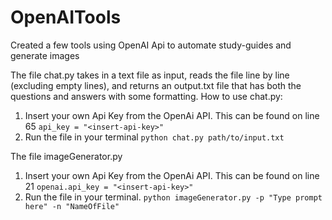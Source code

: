 # OpenAITools
Created a few tools using OpenAI Api to automate study-guides and generate images

The file chat.py takes in a text file as input, reads the file line by line (excluding empty lines), and returns an output.txt file that has both the questions and answers with some formatting.
How to use chat.py:
  1. Insert your own Api Key from the OpenAi API. This can be found on line 65 `api_key = "<insert-api-key>"`
  2. Run the file in your terminal `python chat.py path/to/input.txt`
 
 
 The file imageGenerator.py
  1. Insert your own Api Key from the OpenAi API. This can be found on line 21 `openai.api_key = "<insert-api-key>"`
  2. Run the file in your terminal. `python imageGenerator.py -p "Type prompt here" -n "NameOfFile"`
  
